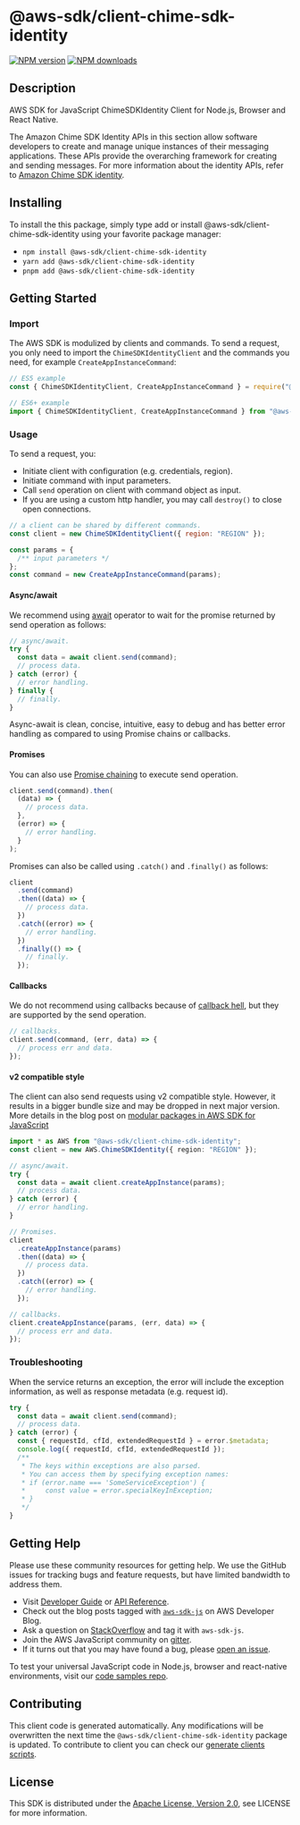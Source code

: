 # @aws-sdk/client-chime-sdk-identity

[![NPM version](https://img.shields.io/npm/v/@aws-sdk/client-chime-sdk-identity/latest.svg)](https://www.npmjs.com/package/@aws-sdk/client-chime-sdk-identity)
[![NPM downloads](https://img.shields.io/npm/dm/@aws-sdk/client-chime-sdk-identity.svg)](https://www.npmjs.com/package/@aws-sdk/client-chime-sdk-identity)

## Description

AWS SDK for JavaScript ChimeSDKIdentity Client for Node.js, Browser and React Native.

<p>The Amazon Chime SDK Identity APIs in this section allow software developers to create
and manage unique instances of their messaging applications. These APIs provide the
overarching framework for creating and sending messages. For more information about the
identity APIs, refer to <a href="https://docs.aws.amazon.com/chime/latest/APIReference/API_Operations_Amazon_Chime_SDK_Identity.html">Amazon Chime SDK identity</a>.</p>

## Installing

To install the this package, simply type add or install @aws-sdk/client-chime-sdk-identity
using your favorite package manager:

- `npm install @aws-sdk/client-chime-sdk-identity`
- `yarn add @aws-sdk/client-chime-sdk-identity`
- `pnpm add @aws-sdk/client-chime-sdk-identity`

## Getting Started

### Import

The AWS SDK is modulized by clients and commands.
To send a request, you only need to import the `ChimeSDKIdentityClient` and
the commands you need, for example `CreateAppInstanceCommand`:

```js
// ES5 example
const { ChimeSDKIdentityClient, CreateAppInstanceCommand } = require("@aws-sdk/client-chime-sdk-identity");
```

```ts
// ES6+ example
import { ChimeSDKIdentityClient, CreateAppInstanceCommand } from "@aws-sdk/client-chime-sdk-identity";
```

### Usage

To send a request, you:

- Initiate client with configuration (e.g. credentials, region).
- Initiate command with input parameters.
- Call `send` operation on client with command object as input.
- If you are using a custom http handler, you may call `destroy()` to close open connections.

```js
// a client can be shared by different commands.
const client = new ChimeSDKIdentityClient({ region: "REGION" });

const params = {
  /** input parameters */
};
const command = new CreateAppInstanceCommand(params);
```

#### Async/await

We recommend using [await](https://developer.mozilla.org/en-US/docs/Web/JavaScript/Reference/Operators/await)
operator to wait for the promise returned by send operation as follows:

```js
// async/await.
try {
  const data = await client.send(command);
  // process data.
} catch (error) {
  // error handling.
} finally {
  // finally.
}
```

Async-await is clean, concise, intuitive, easy to debug and has better error handling
as compared to using Promise chains or callbacks.

#### Promises

You can also use [Promise chaining](https://developer.mozilla.org/en-US/docs/Web/JavaScript/Guide/Using_promises#chaining)
to execute send operation.

```js
client.send(command).then(
  (data) => {
    // process data.
  },
  (error) => {
    // error handling.
  }
);
```

Promises can also be called using `.catch()` and `.finally()` as follows:

```js
client
  .send(command)
  .then((data) => {
    // process data.
  })
  .catch((error) => {
    // error handling.
  })
  .finally(() => {
    // finally.
  });
```

#### Callbacks

We do not recommend using callbacks because of [callback hell](http://callbackhell.com/),
but they are supported by the send operation.

```js
// callbacks.
client.send(command, (err, data) => {
  // process err and data.
});
```

#### v2 compatible style

The client can also send requests using v2 compatible style.
However, it results in a bigger bundle size and may be dropped in next major version. More details in the blog post
on [modular packages in AWS SDK for JavaScript](https://aws.amazon.com/blogs/developer/modular-packages-in-aws-sdk-for-javascript/)

```ts
import * as AWS from "@aws-sdk/client-chime-sdk-identity";
const client = new AWS.ChimeSDKIdentity({ region: "REGION" });

// async/await.
try {
  const data = await client.createAppInstance(params);
  // process data.
} catch (error) {
  // error handling.
}

// Promises.
client
  .createAppInstance(params)
  .then((data) => {
    // process data.
  })
  .catch((error) => {
    // error handling.
  });

// callbacks.
client.createAppInstance(params, (err, data) => {
  // process err and data.
});
```

### Troubleshooting

When the service returns an exception, the error will include the exception information,
as well as response metadata (e.g. request id).

```js
try {
  const data = await client.send(command);
  // process data.
} catch (error) {
  const { requestId, cfId, extendedRequestId } = error.$metadata;
  console.log({ requestId, cfId, extendedRequestId });
  /**
   * The keys within exceptions are also parsed.
   * You can access them by specifying exception names:
   * if (error.name === 'SomeServiceException') {
   *     const value = error.specialKeyInException;
   * }
   */
}
```

## Getting Help

Please use these community resources for getting help.
We use the GitHub issues for tracking bugs and feature requests, but have limited bandwidth to address them.

- Visit [Developer Guide](https://docs.aws.amazon.com/sdk-for-javascript/v3/developer-guide/welcome.html)
  or [API Reference](https://docs.aws.amazon.com/AWSJavaScriptSDK/v3/latest/index.html).
- Check out the blog posts tagged with [`aws-sdk-js`](https://aws.amazon.com/blogs/developer/tag/aws-sdk-js/)
  on AWS Developer Blog.
- Ask a question on [StackOverflow](https://stackoverflow.com/questions/tagged/aws-sdk-js) and tag it with `aws-sdk-js`.
- Join the AWS JavaScript community on [gitter](https://gitter.im/aws/aws-sdk-js-v3).
- If it turns out that you may have found a bug, please [open an issue](https://github.com/aws/aws-sdk-js-v3/issues/new/choose).

To test your universal JavaScript code in Node.js, browser and react-native environments,
visit our [code samples repo](https://github.com/aws-samples/aws-sdk-js-tests).

## Contributing

This client code is generated automatically. Any modifications will be overwritten the next time the `@aws-sdk/client-chime-sdk-identity` package is updated.
To contribute to client you can check our [generate clients scripts](https://github.com/aws/aws-sdk-js-v3/tree/main/scripts/generate-clients).

## License

This SDK is distributed under the
[Apache License, Version 2.0](http://www.apache.org/licenses/LICENSE-2.0),
see LICENSE for more information.
